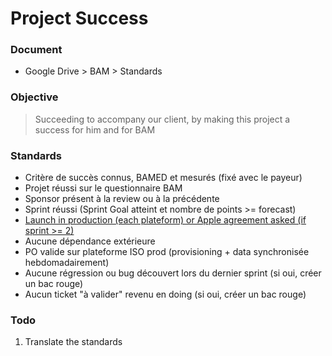 # Project Success

### Document
- Google Drive > BAM > Standards

### Objective
> Succeeding to accompany our client, by making this project a success for him and for BAM

### Standards
- Critère de succès connus, BAMED et mesurés (fixé avec le payeur)
- Projet réussi sur le questionnaire BAM
- Sponsor présent à la review ou à la précédente
- Sprint réussi (Sprint Goal atteint et nombre de points >= forecast)
- [Launch in production (each plateform) or Apple agreement asked (if sprint >= 2)](production.s.md)
- Aucune dépendance extérieure
- PO valide sur plateforme ISO prod (provisioning + data synchronisée hebdomadairement)
- Aucune régression ou bug découvert lors du dernier sprint (si oui, créer un bac rouge)
- Aucun ticket "à valider" revenu en doing (si oui, créer un bac rouge)

### Todo
1. Translate the standards
